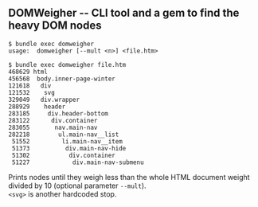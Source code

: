## DOMWeigher -- CLI tool and a gem to find the heavy DOM nodes

```none
$ bundle exec domweigher
usage:  domweigher [--mult <n>] <file.htm>

$ bundle exec domweigher file.htm
468629 html
456568  body.inner-page-winter
121618   div
121532    svg
329049   div.wrapper
288929    header
283185     div.header-bottom
283122      div.container
283055       nav.main-nav
282218        ul.main-nav__list
 51552         li.main-nav__item
 51373          div.main-nav-hide
 51302           div.container
 51227            div.main-nav-submenu
```

Prints nodes until they weigh less than the whole HTML document weight divided by 10 (optional parameter `--mult`).  
`<svg>` is another hardcoded stop.
